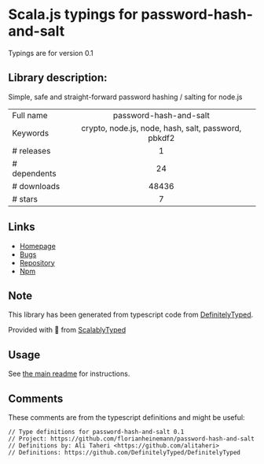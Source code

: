 
# Scala.js typings for password-hash-and-salt

Typings are for version 0.1

## Library description:
Simple, safe and straight-forward password hashing / salting for node.js

|                    |                 |
| ------------------ | :-------------: |
| Full name          | password-hash-and-salt |
| Keywords           | crypto, node.js, node, hash, salt, password, pbkdf2 |
| # releases         | 1 |
| # dependents       | 24 |
| # downloads        | 48436 |
| # stars            | 7 |

## Links
- [Homepage](https://github.com/florianheinemann/password-hash-and-salt)
- [Bugs](https://github.com/florianheinemann/password-hash-and-salt/issues)
- [Repository](https://github.com/florianheinemann/password-hash-and-salt)
- [Npm](https://www.npmjs.com/package/password-hash-and-salt)
    


## Note
This library has been generated from typescript code from [DefinitelyTyped](https://definitelytyped.org).

Provided with :purple_heart: from [ScalablyTyped](https://github.com/oyvindberg/ScalablyTyped)

## Usage
See [the main readme](../../readme.md) for instructions.

## Comments

These comments are from the typescript definitions and might be useful:
```
// Type definitions for password-hash-and-salt 0.1
// Project: https://github.com/florianheinemann/password-hash-and-salt
// Definitions by: Ali Taheri <https://github.com/alitaheri>
// Definitions: https://github.com/DefinitelyTyped/DefinitelyTyped

```

